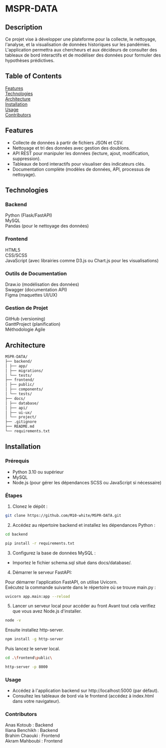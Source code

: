 # MSPR-DATA

## Description
Ce projet vise à développer une plateforme pour la collecte, le nettoyage, l'analyse, et la visualisation de données historiques sur les pandémies. L'application permettra aux chercheurs et aux décideurs de consulter des tableaux de bord interactifs et de modéliser des données pour formuler des hypothèses prédictives.

## Table of Contents
[Features](#features)\
[Technologies](#technologies)\
[Architecture](#architecture)\
[Installation](#installation)\
[Usage](#usage)\
[Contributors](#contributors)

## Features
- Collecte de données à partir de fichiers JSON et CSV.
- Nettoyage et tri des données avec gestion des doublons.
- API REST pour manipuler les données (lecture, ajout, modification, suppression).
- Tableaux de bord interactifs pour visualiser des indicateurs clés.
- Documentation complète (modèles de données, API, processus de nettoyage).

## Technologies
### Backend
  Python (Flask/FastAPI)\
  MySQL\
  Pandas (pour le nettoyage des données)

### Frontend
  HTML5\
  CSS/SCSS\
  JavaScript (avec librairies comme D3.js ou Chart.js pour les visualisations)

### Outils de Documentation
  Draw.io (modélisation des données)\
  Swagger (documentation API)\
  Figma (maquettes UI/UX)

### Gestion de Projet
  GitHub (versioning)\
  GanttProject (planification)\
  Méthodologie Agile

## Architecture
```bash
MSPR-DATA/ 
├── backend/ 
│ ├── app/ 
│ ├── migrations/ 
│ └── tests/ 
├── frontend/ 
│ ├── public/ 
│ ├── components/ 
│ └── tests/ 
├── docs/ 
│ ├── database/ 
│ ├── api/ 
│ ├── ui-ux/ 
│ └── project/ 
├── .gitignore 
├── README.md 
└── requirements.txt
```

## Installation
### Prérequis
- Python 3.10 ou supérieur
- MySQL
- Node.js (pour gérer les dépendances SCSS ou JavaScript si nécessaire)

### Étapes
1. Clonez le dépôt :
```bash
git clone https://github.com/M10-white/MSPR-DATA.git
```

2. Accédez au répertoire backend et installez les dépendances Python :
```bash
cd backend
```
```bash
pip install -r requirements.txt
```

3. Configurez la base de données MySQL :

- Importez le fichier schema.sql situé dans docs/database/.

4. Démarrer le serveur FastAPI:
   
Pour démarrer l'application FastAPI, on utilise Uvicorn.\
Exécutez la commande suivante dans le répertoire où se trouve main.py :
```bash
uvicorn app.main:app --reload
```

5. Lancer un serveur local pour accéder au front
Avant tout cela verifiez que vous avez Node.js d'installer.
```bash
node -v
```
Ensuite installez http-server.
```bash
npm install -g http-server
```
Puis lancez le server local.
```bash
cd .\frontend\public\ 
```
```bash
http-server -p 8000
```

### Usage
- Accédez à l'application backend sur http://localhost:5000 (par défaut).
- Consultez les tableaux de bord via le frontend (accédez à index.html dans votre navigateur).

### Contributors
Anas Kotoub : Backend\
Iliana Benchikh : Backend\
Brahim Chaouki : Frontend\
Akram Mahboubi : Frontend
